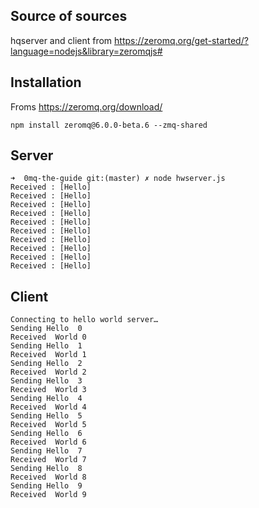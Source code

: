 ## Source of sources

hqserver and client from <https://zeromq.org/get-started/?language=nodejs&library=zeromqjs#>


## Installation 

Froms <https://zeromq.org/download/>

```
npm install zeromq@6.0.0-beta.6 --zmq-shared
``` 

## Server

```
➜  0mq-the-guide git:(master) ✗ node hwserver.js 
Received : [Hello]
Received : [Hello]
Received : [Hello]
Received : [Hello]
Received : [Hello]
Received : [Hello]
Received : [Hello]
Received : [Hello]
Received : [Hello]
Received : [Hello]
```

## Client

```➜  0mq-the-guide git:(master) ✗ node hwclient.js 
Connecting to hello world server…
Sending Hello  0
Received  World 0
Sending Hello  1
Received  World 1
Sending Hello  2
Received  World 2
Sending Hello  3
Received  World 3
Sending Hello  4
Received  World 4
Sending Hello  5
Received  World 5
Sending Hello  6
Received  World 6
Sending Hello  7
Received  World 7
Sending Hello  8
Received  World 8
Sending Hello  9
Received  World 9
```